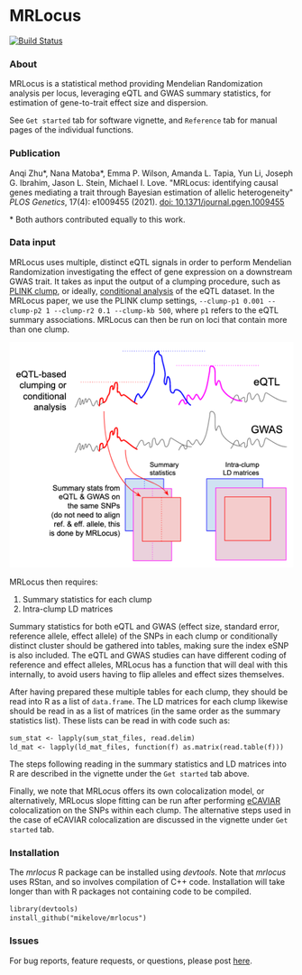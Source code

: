 # MRLocus

[![Build Status](https://travis-ci.com/mikelove/mrlocus.svg?branch=master)](https://travis-ci.com/mikelove/mrlocus)

### About

MRLocus is a statistical method providing Mendelian Randomization
analysis per locus, leveraging eQTL and GWAS summary statistics, for
estimation of gene-to-trait effect size and dispersion.

See `Get started` tab for software vignette, and `Reference` tab for
manual pages of the individual functions.

### Publication

Anqi Zhu\*, Nana Matoba\*, Emma P. Wilson, Amanda L. Tapia, Yun Li,
Joseph G. Ibrahim, Jason L. Stein, Michael I. Love.
"MRLocus: identifying causal genes mediating a trait through Bayesian
estimation of allelic heterogeneity"
*PLOS Genetics*, 17(4): e1009455 (2021).
[doi: 10.1371/journal.pgen.1009455](https://doi.org/10.1371/journal.pgen.1009455)

\* Both authors contributed equally to this work.

### Data input

MRLocus uses multiple, distinct eQTL signals in order to perform
Mendelian Randomization investigating the effect of gene expression on
a downstream GWAS trait. It takes as input the output of a clumping
procedure, such
as [PLINK clump](https://zzz.bwh.harvard.edu/plink/clump.shtml), or
ideally,
[conditional analysis](https://pubmed.ncbi.nlm.nih.gov/28165122/) of
the eQTL dataset.
In the MRLocus paper, we use the PLINK clump settings,
`--clump-p1 0.001 --clump-p2 1 --clump-r2 0.1 --clump-kb 500`,
where `p1` refers to the eQTL summary associations. 
MRLocus can then be run on loci that contain more than one
clump.

![Diagram of input data, also described below](man/figures/inputdata.png)

MRLocus then requires:

1. Summary statistics for each clump
2. Intra-clump LD matrices

Summary statistics for both eQTL and GWAS (effect size, standard
error, reference allele, effect allele) of the SNPs in each clump or
conditionally distinct cluster should be gathered into tables, making
sure the index eSNP is also included. The eQTL and GWAS studies can
have different coding of reference and effect alleles, MRLocus has a
function that will deal with this internally, to avoid users having to
flip alleles and effect sizes themselves.

After having prepared these multiple tables for each clump, they
should be read into R as a list of `data.frame`. The LD matrices for
each clump likewise should be read in as a list of matrices (in the
same order as the summary statistics list). These lists can be read in
with code such as:

```
sum_stat <- lapply(sum_stat_files, read.delim)
ld_mat <- lapply(ld_mat_files, function(f) as.matrix(read.table(f)))
```

The steps following reading in the summary statistics and LD matrices
into R are described in the vignette under the `Get started` tab above.

Finally, we note that MRLocus offers its own colocalization model, or
alternatively, MRLocus slope fitting can be run after performing 
[eCAVIAR](https://pubmed.ncbi.nlm.nih.gov/27866706/) colocalization on
the SNPs within each clump. The alternative steps used in the case
of eCAVIAR colocalization are discussed in the vignette under `Get
started` tab.

### Installation

The *mrlocus* R package can be installed using *devtools*. Note that
*mrlocus* uses RStan, and so involves compilation of C++ code.
Installation will take longer than with R packages not containing code
to be compiled.

```
library(devtools)
install_github("mikelove/mrlocus")
```

### Issues

For bug reports, feature requests, or questions, please post 
[here](https://github.com/mikelove/mrlocus/issues/new/choose).
